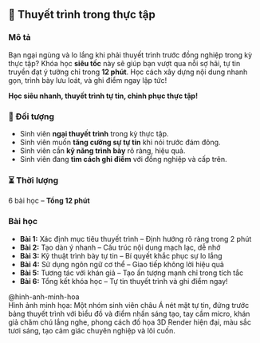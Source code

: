 ## 🎤 Thuyết trình trong thực tập

### Mô tả
Bạn ngại ngùng và lo lắng khi phải thuyết trình trước đồng nghiệp trong kỳ thực tập? Khóa học **siêu tốc** này sẽ giúp bạn vượt qua nỗi sợ hãi, tự tin truyền đạt ý tưởng chỉ trong **12 phút**. Học cách xây dựng nội dung nhanh gọn, trình bày lưu loát, và ghi điểm ngay lập tức!

**Học siêu nhanh, thuyết trình tự tin, chinh phục thực tập!**

### 🎯 Đối tượng
- Sinh viên **ngại thuyết trình** trong kỳ thực tập.
- Sinh viên muốn **tăng cường sự tự tin** khi nói trước đám đông.
- Sinh viên cần **kỹ năng trình bày** rõ ràng, hiệu quả.
- Sinh viên đang **tìm cách ghi điểm** với đồng nghiệp và cấp trên.

### ⏳ Thời lượng
6 bài học – **Tổng 12 phút**

### Bài học
- **Bài 1:** Xác định mục tiêu thuyết trình – Định hướng rõ ràng trong 2 phút
- **Bài 2:** Tạo dàn ý nhanh – Cấu trúc nội dung mạch lạc, dễ nhớ
- **Bài 3:** Kỹ thuật trình bày tự tin – Bí quyết khắc phục sự lo lắng
- **Bài 4:** Sử dụng ngôn ngữ cơ thể – Giao tiếp không lời hiệu quả
- **Bài 5:** Tương tác với khán giả – Tạo ấn tượng mạnh chỉ trong tích tắc
- **Bài 6:** Tổng kết khóa học – Tự tin thuyết trình và ghi điểm ngay!

@hinh-anh-minh-hoa  
Hình ảnh minh họa: Một nhóm sinh viên châu Á nét mặt tự tin, đứng trước bảng thuyết trình với biểu đồ và điểm nhấn sáng tạo, tay cầm micro, khán giả chăm chú lắng nghe, phong cách đồ họa 3D Render hiện đại, màu sắc tươi sáng, tạo cảm giác chuyên nghiệp và lôi cuốn.